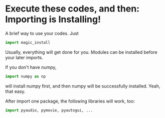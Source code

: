 # Execute these codes, and then: Importing is Installing!
A brief way to use your codes. Just
```python
import magic_install
```
Usually, everything will get done for you. Modules can be installed before your later imports.

If you don't have numpy,
```python
import numpy as np
```
will install numpy first, and then numpy will be successfully installed. Yeah, that easy.

After import one package, the following libraries will work, too:
```python
import pyaudio, pymovie, pyautogui, ...
```
